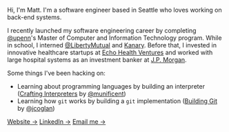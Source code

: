 Hi, I'm Matt.  I'm a software engineer based in Seattle who loves working on back-end systems.

I recently launched my software engineering career by completing [@upenn](https://github.com/upenn)'s Master of Computer and Information Technology program.  While in school, I interned [@LibertyMutual](https://github.com/libertymutual) and [Kanary](https://www.linkedin.com/company/thekanary/).  Before that, I invested in innovative healthcare startups at [Echo Health Ventures](https://www.echohealthventures.com) and worked with large hospital systems as an investment banker at [J.P. Morgan](https://www.jpmorgan.com).

Some things I've been hacking on:
- Learning about programming languages by building an interpreter ([Crafting Interpreters](https://github.com/munificent/craftinginterpreters) by [@munificent](https://github.com/munificent))
- Learning how `git` works by building a `git` implementation ([Building Git](https://shop.jcoglan.com/building-git/) by [@jcoglan](https://github.com/jcoglan))

[Website →](https://mattparmett.com)
[LinkedIn →](https://www.linkedin.com/in/matthewparmett/)
[Email me →](mailto:hi@mattparmett.com)
